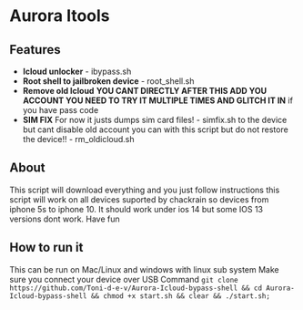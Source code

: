 # Aurora Itools
## Features 
- **Icloud unlocker** - ibypass.sh
- **Root shell to jailbroken device** - root_shell.sh 
- **Remove old Icloud** **YOU CANT DIRECTLY AFTER THIS ADD YOU ACCOUNT YOU NEED TO TRY IT MULTIPLE TIMES AND GLITCH IT IN** if you have pass code 
- **SIM FIX**  For now it justs dumps sim card files! - simfix.sh 
to the device but cant disable old account you can with this script but do not restore the device!! - rm_oldicloud.sh
## About
This script will download everything and you just follow instructions this script will work on all devices suported by chackrain so devices from iphone 5s to iphone 10. It should work under ios 14 but some IOS 13 versions dont work.
Have fun
## How to run it
This can be run on Mac/Linux and windows with linux sub system
Make sure you connect your device over USB
Command ``git clone https://github.com/Toni-d-e-v/Aurora-Icloud-bypass-shell && cd Aurora-Icloud-bypass-shell && chmod +x start.sh && clear && ./start.sh;``
